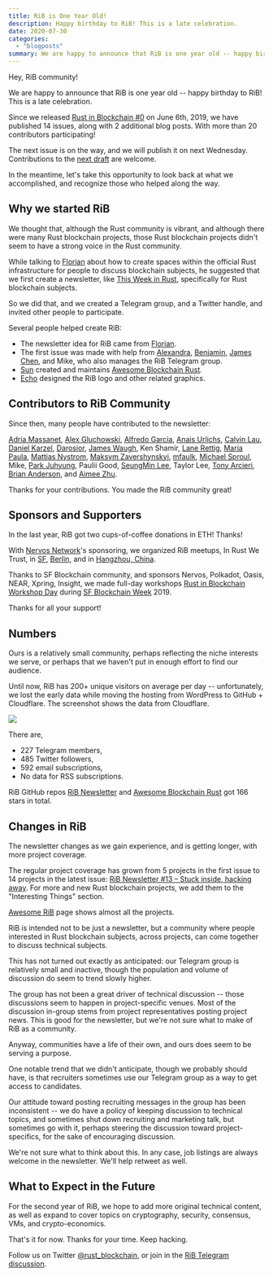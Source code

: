 ```yaml
---
title: RiB is One Year Old!
description: Happy birthday to RiB! This is a late celebration.
date: 2020-07-30
categories:
  - "blogposts"
summary: We are happy to announce that RiB is one year old -- happy birthday to RiB! This is a late celebration. Since we released RiB's first issue on June 6th, 2019, we have published 14 issues, along with 2 additional blog posts. With more than 20 contributors participating! The next issue is on the way, and we will publish it on next Wednesday. Contributions to the next draft are welcome.
---
```


Hey, RiB community!

We are happy to announce that RiB is one year old --
happy birthday to RiB!
This is a late celebration.

Since we released [Rust in Blockchain #0][rib-0] on June 6th, 2019, 
we have published 14 issues, along with 2 additional blog posts.
With more than 20 contributors participating!

The next issue is on the way, and we will publish it on next Wednesday. 
Contributions to the [next draft][rib-draft] are welcome.

In the meantime, 
let's take this opportunity to look back at what we accomplished,
and recognize those who helped along the way.

[rib-0]: https://rustinblockchain.org/newsletters/2019-06-06/
[rib-draft]: https://github.com/rust-in-blockchain/rust-in-blockchain/tree/master/draft


## Why we started RiB

We thought that,
although the Rust community is vibrant,
and although there were many Rust blockchain projects,
those Rust blockchain projects didn't seem to have a strong voice in the Rust community.

While talking to [Florian][contributor-florian] about how to create
spaces within the official Rust infrastructure for people to discuss
blockchain subjects,
he suggested that we first create a newsletter,
like [This Week in Rust][rust-twir],
specifically for Rust blockchain subjects.

So we did that,
and we created a Telegram group,
and a Twitter handle,
and invited other people to participate.

[rust-twir]: https://this-week-in-rust.org/

Several people helped create RiB:

- The newsletter idea for RiB came from [Florian][contributor-florian]. 
- The first issue was made with help from [Alexandra][contributor-alex], [Benjamin][contributor-ben], [James Chen][contributor-jamesc], and Mike, who also manages the RiB Telegram group.
- [Sun][contributor-sun] created and maintains [Awesome Blockchain Rust][rib-awesome-repo].
- [Echo][contributor-echo] designed the RiB logo and other related graphics. 

## Contributors to RiB Community

Since then, many people have contributed to the newsletter:

[Adria Massanet][contributor-adr], 
[Alex Gluchowski][contributor-ag], 
[Alfredo Garcia][contributor-alfredo], 
[Anais Urlichs][contributor-au], 
[Calvin Lau][contributor-cl], 
[Daniel Karzel][contributor-dk], 
[Darosior][contributor-darosior], 
[James Waugh][contributor-jw], 
Ken Shamir, 
[Lane Rettig][contributor-lane], 
[María Paula][contributor-mp], 
[Mattias Nystrom][contributor-mn], 
[Maksym Zavershynskyi][contributor-max], 
[mfaulk][contributor-mf], 
[Michael Sproul][contributor-michael], 
Mike, 
[Park Juhyung][contributor-par], 
Paulii Good, 
[SeungMin Lee][contributor-sl], 
Taylor Lee, 
[Tony Arcieri][contributor-tony], 
[Brian Anderson][contributor-brian], and 
[Aimee Zhu][contributor-aimee].

Thanks for your contributions. 
You made the RiB community great!


[rib-awesome-repo]: https://github.com/rust-in-blockchain/awesome-blockchain-rust

[contributor-adr]: https://github.com/adria0
[contributor-alfredo]: https://github.com/oxarbitrage
[contributor-ag]: https://github.com/gluk64
[contributor-au]: https://github.com/AnaisUrlichs
[contributor-cl]: https://github.com/calvinlauco
[contributor-lane]: https://github.com/lrettig
[contributor-mp]: https://twitter.com/MPtherealMVP
[contributor-max]: https://github.com/nearmax
[contributor-michael]: https://github.com/michaelsproul
[contributor-dk]: https://github.com/da-kami
[contributor-sl]: https://github.com/somniumism
[contributor-mf]: https://github.com/mfaulk
[contributor-florian]: https://twitter.com/Argorak
[contributor-ben]: https://twitter.com/gnunicornBen
[contributor-alex]: https://alexandraheller.com/about/
[contributor-sun]: https://github.com/sunhuachuang
[contributor-echo]: http://echoqi.net/
[contributor-jamesc]: https://twitter.com/ashchan
[contributor-brian]: https://brson.github.io/
[contributor-aimee]: https://impl.dev/about/
[contributor-jw]: https://github.com/jlwaugh
[contributor-darosior]: https://github.com/darosior
[contributor-tony]: https://github.com/tarcieri
[contributor-mn]: https://github.com/mat7ias
[contributor-par]: https://github.com/majecty


## Sponsors and Supporters

In the last year, RiB got two cups-of-coffee donations in ETH! Thanks!

With [Nervos Network][nervos-site]'s sponsoring, we organized RiB meetups, In Rust We Trust, 
in [SF][meetup-sf], [Berlin][meetup-berlin], and in [Hangzhou, China][meetup-hangzhou].

Thanks to SF Blockchain community, 
and sponsors Nervos, Polkadot, Oasis, NEAR, Xpring, Insight, 
we made full-day workshops [Rust in Blockchain Workshop Day][workshop-sf]
during [SF Blockchain Week](https://sfblockchainweek.io/) 2019.

Thanks for all your support!

[nervos-site]: https://www.nervos.org/
[meetup-sf]: https://www.meetup.com/Rust-in-Blockchain-San-Francisco/events/262773260/
[meetup-berlin]: https://www.meetup.com/Rust-in-Blockchain-Berlin/events/263526816/
[meetup-hangzhou]: https://www.meetup.com/Rust-in-Blockchain-Hangzhou/events/264778357/
[workshop-sf]: https://www.eventbrite.com/e/rust-in-blockchain-workshop-day-sfbw19-tickets-75088875849


## Numbers

Ours is a relatively small community,
perhaps reflecting the niche interests we serve,
or perhaps that we haven't put in enough effort to find our audience.

Until now, RiB has 200+ unique visitors on average per day -- unfortunately, we lost the early data while moving the hosting from WordPress
to GitHub + Cloudflare. The screenshot shows the data from Cloudflare.

![](../../images/numbers-cloudflare-2020-07-30.png)


There are, 
- 227 Telegram members,
- 485 Twitter followers, 
- 592 email subscriptions, 
- No data for RSS subscriptions.

RiB GitHub repos [RiB Newsletter][rib-site] and [Awesome Blockchain Rust][rib-awesome-repo] got 166 stars in total.

[rib-site]: https://rustinblockchain.org/

## Changes in RiB

The newsletter changes as we gain experience,
and is getting longer, with more project coverage.

The regular project coverage has grown from 5 projects in the first issue to 
14 projects in the latest issue: [RiB Newsletter #13 – Stuck inside, hacking away][rib-latest].
For more and new Rust blockchain projects, 
we add them to the "Interesting Things" section.

[Awesome RiB][rib-awesome] page shows almost all the projects. 

RiB is intended not to be just a newsletter,
but a community where people interested in Rust blockchain subjects,
across projects,
can come together to discuss technical subjects.

This has not turned out exactly as anticipated:
our Telegram group is relatively small and inactive,
though the population and volume of discussion do seem
to trend slowly higher.

The group has not been a great driver of technical discussion --
those discussions seem to happen in project-specific venues.
Most of the discussion in-group stems from project representatives
posting project news.
This is good for the newsletter,
but we're not sure what to make of RiB as a community.

Anyway, communities have a life of their own,
and ours does seem to be serving a purpose.

One notable trend that we didn't anticipate,
though we probably should have,
is that recruiters sometimes use our Telegram group
as a way to get access to candidates.

Our attitude toward posting recruiting messages in the group
has been inconsistent --
we do have a policy of keeping discussion to technical topics,
and sometimes shut down recruiting and marketing talk,
but sometimes go with it,
perhaps steering the discussion toward project-specifics,
for the sake of encouraging discussion.

We're not sure what to think about this.
In any case, job listings are always welcome in the newsletter. We'll help retweet as well.


[rib-latest]: https://rustinblockchain.org/newsletters/2020-07-01-stuck-inside-hacking-away/
[rib-awesome]: https://rustinblockchain.org/awesome-blockchain-rust/



## What to Expect in the Future

For the second year of RiB, we hope to add more original technical content,
as well as expand to cover topics on cryptography, security, consensus, VMs, and crypto-economics.

That's it for now.
Thanks for your time.
Keep hacking.

Follow us on Twitter [@rust_blockchain][twitter-rib], or join in the [RiB Telegram discussion][tg-rib].

[twitter-rib]: https://twitter.com/rust_blockchain
[tg-rib]: https://t.me/rustinblockchain





